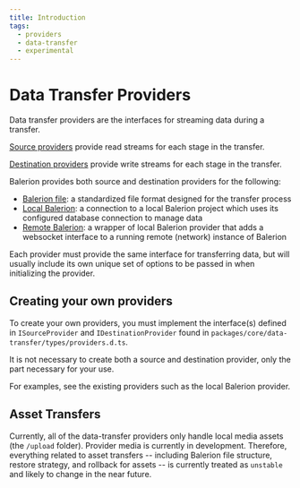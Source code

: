```yaml
---
title: Introduction
tags:
  - providers
  - data-transfer
  - experimental
---
```


# Data Transfer Providers

Data transfer providers are the interfaces for streaming data during a transfer.

[Source providers](./01-source-providers.md) provide read streams for each stage in the transfer.

[Destination providers](./02-destination-providers.md) provide write streams for each stage in the transfer.

Balerion provides both source and destination providers for the following:

- [Balerion file](./03-balerion-file/00-overview.md): a standardized file format designed for the transfer process
- [Local Balerion](./04-local-balerion/00-overview.md): a connection to a local Balerion project which uses its configured database connection to manage data
- [Remote Balerion](./05-remote-balerion/00-overview.md): a wrapper of local Balerion provider that adds a websocket interface to a running remote (network) instance of Balerion

Each provider must provide the same interface for transferring data, but will usually include its own unique set of options to be passed in when initializing the provider.

## Creating your own providers

To create your own providers, you must implement the interface(s) defined in `ISourceProvider` and `IDestinationProvider` found in `packages/core/data-transfer/types/providers.d.ts`.

It is not necessary to create both a source and destination provider, only the part necessary for your use.

For examples, see the existing providers such as the local Balerion provider.

## Asset Transfers

Currently, all of the data-transfer providers only handle local media assets (the `/upload` folder). Provider media is currently in development. Therefore, everything related to asset transfers -- including Balerion file structure, restore strategy, and rollback for assets -- is currently treated as `unstable` and likely to change in the near future.
